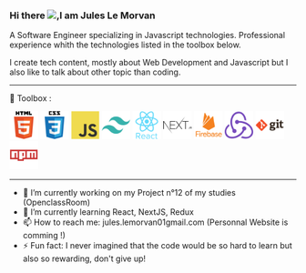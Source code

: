 ### Hi there <img src="https://raw.githubusercontent.com/MartinHeinz/MartinHeinz/master/wave.gif" width="30px">,I am Jules Le Morvan


A Software Engineer specializing in Javascript technologies. Professional experience whith the technologies listed in the toolbox below.

I create tech content, mostly about Web Development and Javascript but I also like to talk about other topic than coding.



---

🧰 Toolbox :


<img src="https://raw.githubusercontent.com/devicons/devicon/2ae2a900d2f041da66e950e4d48052658d850630/icons/html5/html5-original-wordmark.svg" alt="html logo" width="50" height="50" />  
<img src="https://raw.githubusercontent.com/devicons/devicon/2ae2a900d2f041da66e950e4d48052658d850630/icons/css3/css3-original-wordmark.svg" alt="CSS logo" width="50" height="50" />  
<img src="https://github.com/devicons/devicon/blob/master/icons/javascript/javascript-original.svg" alt="javacript logo" width="50" height="50" /> 
<img src="https://github.com/devicons/devicon/blob/master/icons/tailwindcss/tailwindcss-plain.svg" alt="tailwind logo" width="50" height="50" /> 
<img src="https://github.com/devicons/devicon/blob/master/icons/react/react-original-wordmark.svg" alt="react logo" width="50" height="50" />  
<img src="https://github.com/devicons/devicon/blob/master/icons/nextjs/nextjs-original-wordmark.svg" alt="nextjs logo" width="50" height="50" color="white" />           <img src="https://github.com/devicons/devicon/blob/master/icons/firebase/firebase-plain-wordmark.svg" alt="figma logo" width="50" height="50" />      
<img src="https://github.com/devicons/devicon/blob/master/icons/redux/redux-original.svg" alt="redux logo" width="50" height="50" />       
<img src="https://github.com/devicons/devicon/blob/master/icons/git/git-original-wordmark.svg" alt="git logo" width="50" height="50" />  
<img src="https://github.com/devicons/devicon/blob/master/icons/npm/npm-original-wordmark.svg" alt="npm logo" width="50" height="50" />



---



- 🔭 I’m currently working on my Project n°12 of my studies (OpenclassRoom) 
- 🌱 I’m currently learning React, NextJS, Redux
- 📫 How to reach me: jules.lemorvan01gmail.com (Personnal Website is comming !)
- ⚡ Fun fact: I never imagined that the code would be so hard to learn but also so rewarding, don't give up!
